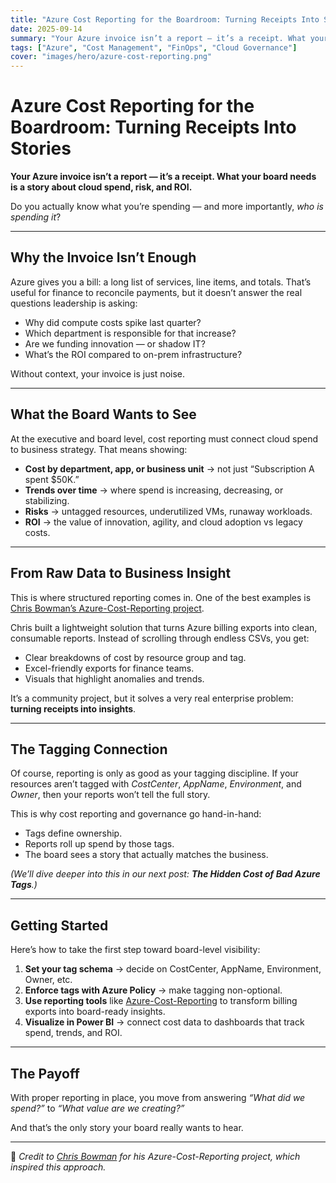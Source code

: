 ```yaml
---
title: "Azure Cost Reporting for the Boardroom: Turning Receipts Into Stories"
date: 2025-09-14
summary: "Your Azure invoice isn’t a report — it’s a receipt. What your board needs is a story about cloud spend, risk, and ROI. Learn how to connect Azure costs to departments, apps, and business units with reporting and tags."
tags: ["Azure", "Cost Management", "FinOps", "Cloud Governance"]
cover: "images/hero/azure-cost-reporting.png"
---
```


# Azure Cost Reporting for the Boardroom: Turning Receipts Into Stories

**Your Azure invoice isn’t a report — it’s a receipt. What your board needs is a story about cloud spend, risk, and ROI.**

Do you actually know what you’re spending — and more importantly, *who is spending it*?

---

## Why the Invoice Isn’t Enough

Azure gives you a bill: a long list of services, line items, and totals. That’s useful for finance to reconcile payments, but it doesn’t answer the real questions leadership is asking:

- Why did compute costs spike last quarter?  
- Which department is responsible for that increase?  
- Are we funding innovation — or shadow IT?  
- What’s the ROI compared to on-prem infrastructure?

Without context, your invoice is just noise.

---

## What the Board Wants to See

At the executive and board level, cost reporting must connect cloud spend to business strategy. That means showing:

- **Cost by department, app, or business unit** → not just “Subscription A spent $50K.”  
- **Trends over time** → where spend is increasing, decreasing, or stabilizing.  
- **Risks** → untagged resources, underutilized VMs, runaway workloads.  
- **ROI** → the value of innovation, agility, and cloud adoption vs legacy costs.

---

## From Raw Data to Business Insight

This is where structured reporting comes in. One of the best examples is [Chris Bowman’s Azure-Cost-Reporting project](https://github.com/chris-bowman/Azure-Cost-Reporting).

Chris built a lightweight solution that turns Azure billing exports into clean, consumable reports. Instead of scrolling through endless CSVs, you get:

- Clear breakdowns of cost by resource group and tag.  
- Excel-friendly exports for finance teams.  
- Visuals that highlight anomalies and trends.

It’s a community project, but it solves a very real enterprise problem: **turning receipts into insights**.

---

## The Tagging Connection

Of course, reporting is only as good as your tagging discipline. If your resources aren’t tagged with *CostCenter*, *AppName*, *Environment*, and *Owner*, then your reports won’t tell the full story.

This is why cost reporting and governance go hand-in-hand:

- Tags define ownership.  
- Reports roll up spend by those tags.  
- The board sees a story that actually matches the business.

*(We’ll dive deeper into this in our next post: **The Hidden Cost of Bad Azure Tags**.)*

---

## Getting Started

Here’s how to take the first step toward board-level visibility:

1. **Set your tag schema** → decide on CostCenter, AppName, Environment, Owner, etc.  
2. **Enforce tags with Azure Policy** → make tagging non-optional.  
3. **Use reporting tools** like [Azure-Cost-Reporting](https://github.com/chris-bowman/Azure-Cost-Reporting) to transform billing exports into board-ready insights.  
4. **Visualize in Power BI** → connect cost data to dashboards that track spend, trends, and ROI.

---

## The Payoff

With proper reporting in place, you move from answering *“What did we spend?”* to *“What value are we creating?”*

And that’s the only story your board really wants to hear.

---

📌 *Credit to [Chris Bowman](https://github.com/chris-bowman) for his Azure-Cost-Reporting project, which inspired this approach.*
